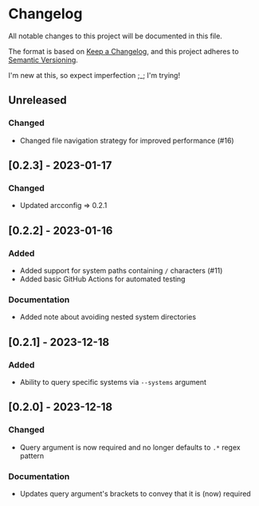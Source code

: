 # Changelog

All notable changes to this project will be documented in this file.

The format is based on [Keep a Changelog](https://keepachangelog.com/en/1.0.0/),
and this project adheres to [Semantic Versioning](https://semver.org/spec/v2.0.0.html).

I'm new at this, so expect imperfection ;_; I'm trying!

## Unreleased

### Changed

+ Changed file navigation strategy for improved performance (#16)

## [0.2.3] - 2023-01-17

### Changed

+ Updated arcconfig => 0.2.1

## [0.2.2] - 2023-01-16

### Added

+ Added support for system paths containing `/` characters (#11)
+ Added basic GitHub Actions for automated testing

### Documentation

+ Added note about avoiding nested system directories

## [0.2.1] - 2023-12-18

### Added

+ Ability to query specific systems via `--systems` argument

## [0.2.0] - 2023-12-18

### Changed

+ Query argument is now required and no longer defaults to `.*` regex pattern

### Documentation

+ Updates query argument's brackets to convey that it is (now) required

